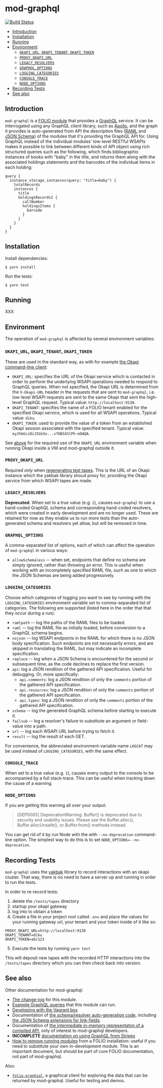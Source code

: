 # mod-graphql

[![Build Status](https://travis-ci.org/folio-org/mod-graphql.svg?branch=master)](https://travis-ci.org/folio-org/mod-graphql)

<!-- md2toc -l 2 README.md -->
* [Introduction](#introduction)
* [Installation](#installation)
* [Running](#running)
* [Environment](#environment)
    * [`OKAPI_URL`, `OKAPI_TENANT`, `OKAPI_TOKEN`](#okapi_url-okapi_tenant-okapi_token)
    * [`PROXY_OKAPI_URL`](#proxy_okapi_url)
    * [`LEGACY_RESOLVERS`](#legacy_resolvers)
    * [`GRAPHQL_OPTIONS`](#graphql_options)
    * [`LOGGING_CATEGORIES`](#logging_categories)
    * [`CONSOLE_TRACE`](#console_trace)
    * [`NODE_OPTIONS`](#node_options)
* [Recording Tests](#recording-tests)
* [See also](#see-also)


## Introduction

`mod-graphql` is a [FOLIO module](https://github.com/folio-org/okapi/blob/master/doc/guide.md#architecture) that provides a [GraphQL](https://graphql.org/) service. It can be interrogated using any GraphQL client library, such as [Apollo](https://github.com/apollographql/apollo-client/), and the graph it provides is auto-generated from API the description files ([RAML](https://raml.org/) and [JSON Schema](https://json-schema.org/)) of the modules that it's providing the GraphQL API for. Using GraphQL instead of the individual modules' low-level RESTful WSAPIs makes it possible to link between different kinds of API object using rich structured queries such as the following, which finds bibliographic instances of books with "baby" in the title, and returns them along with the associated holdings statements and the barcodes of the individual items in each holding:

```
query {
  instance_storage_instances(query: "title=baby") {
    totalRecords
    instances {
      title
      holdingsRecords2 {
        callNumber
        holdingsItems {
          barcode
        }
      }
    }
  }
}
```

## Installation

Install dependencies:

```
$ yarn install
```

Run the tests:

```
$ yarn test
```

## Running

XXX

## Environment

The operation of `mod-graphql` is affected by several environment variables:

### `OKAPI_URL`, `OKAPI_TENANT`, `OKAPI_TOKEN`

These are used in the standard way, as with for example [the Okapi command-line client](https://github.com/thefrontside/okapi.rb):

* `OKAPI_URL`: specifies the URL of the Okapi service which is contacted in order to perform the underlying WSAPI operations needed to respond to GraphQL queries. When not specified, the Okapi URL is determined from the `X-Okapi-URL` header in the requests that are sent to `mod-graphql`, i.e. low-level WSAPI requests are sent to the same Okapi that sent the high-level GraphQL request. Typical value: `http://localhost:9130`.
* `OKAPI_TENANT`: specifies the name of a FOLIO tenant enabled for the specified Okapi service, which is used for all WSAPI operations. Typical value: `diku`.
* `OKAPI_TOKEN`: used to provide the value of a token from an established Okapi session associated with the specified tenant. Typical value: `eyJhbGciOiJIUzUx...v76BSXSlPh-m9AQA`.

See [above](#b-run-mod-graphql-in-the-host-box) for the required use of the `OKAPI_URL` environment variable when running Okapi inside a VM and mod-graphql outside it.

### `PROXY_OKAPI_URL`

Required _only_ when [regenerating test tapes](#recording-tests). This is the URL of an Okapi instance which the yakbak library shoud proxy for, providing the Okapi service from which WSAPI tapes are made.

### `LEGACY_RESOLVERS`

**Deprecated**. When set to a true value (e.g. `1`), causes `mod-graphql` to use a hand-coded GraphQL schema and corresponding hand-coded resolvers, which were created in early development and are no longer used. These are retained for now as they enable us to run more tests than the auto-generated schema and resolvers yet allow, but will be removed in time.

### `GRAPHQL_OPTIONS`

A comma-separated list of options, each of which can affect the operation of `mod-graphql` in various ways:

* `allowSchemaless` -- when set, endpoints that define no schema are simply ignored, rather than throwing an error. This is useful when working with an incompletely specified RAML file, such as one to which the JSON Schemas are being added progressively.

### `LOGGING_CATEGORIES`

Choose which categories of logging you want to see by running with the `LOGGING_CATEGORIES` environment variable set to comma-separated list of categories. The following are supported (listed here in the order that that they occur during a run):

* `ramlpath` -- log the paths of the RAML files to be loaded.
* `raml` -- log the RAML file as initially loaded, before conversion to a GraphQL schema begins.
* `nojson` -- log WSAPI endpoints in the RAML for which there is no JSON body specification. Such endpoints are not necessarily errors, and are skipped in translating the RAML, but may indicate an incomplete specification.
* `replace` -- log when a JSON Schema is encountered for the second or subsequent time, as the code declines to replace the first version.
* `api`: log a JSON rendition of the gathered API specification. Useful for debugging. Or, more specifically:
  * `api.comments`: log a JSON rendition of only the `comments` portion of the gathered API specification.
  * `api.resources`: log a JSON rendition of only the `comments` portion of the gathered API specification.
  * `api.types`: log a JSON rendition of only the `comments` portion of the gathered API specification.
* `schema` -- log the generated GraphQL schema before starting to execute it.
* `failsub` -- log a resolver's failure to substitute an argument or field-value into a path.
* `url` -- log each WSAPI URL before trying to fetch it.
* `result` -- log the result of each GET.

For convenience, the abbreviated environment-variable name `LOGCAT` may be used instead of `LOGGING_CATEGORIES`, with the same effect.

### `CONSOLE_TRACE`

When set to a true value (e.g. `1`), causes every output to the console to be accompanied by a full stack-trace. This can be useful when tracking down the cause of a warning.

### `NODE_OPTIONS`

If you are getting this warning all over your output:

> [DEP0005] DeprecationWarning: Buffer() is deprecated due to security and usability issues. Please use the Buffer.alloc(), Buffer.allocUnsafe(), or Buffer.from() methods instead.

You can get rid of it by run Node with the with `--no-deprecation` command-line option. The simplest way to do this is to set `NODE_OPTIONS=--no-deprecation`.

## Recording Tests

`mod-graphql` uses the [yakbak][1] library to record interactions with
an okapi cluster. That way, there is no need to have a server up and
running in order to run the tests.

In order to re-record tests:

1. delete the `/tests/tapes` directory
2. startup your okapi gateway
3. log into to obtain a token
4. Create a file in your project root called `.env` and place the
values for your running gateway url, your tenant and your token inside
of it like so:

``` shell
PROXY_OKAPI_URL=http://localhost:9130
OKAPI_TENANT=diku
OKAPI_TOKEN=abc123
```

5. Execute the tests by running `yarn test`

This will deposit new tapes with the recorded HTTP interactions into
the `/tests/tapes` directory which you can then check back into version.

[1]: https://github.com/flickr/yakbak


## See also

Other documentation for mod-graphql:

* [The change-log](CHANGELOG.md) for this module.
* [Example GraphQL queries](doc/example-queries.md) that this module can run.
* [Developing with the Vagrant box](doc/developing-with-a-vagrant-box.md)
* Documentation of [the schema/resolver auto-generation code](src/autogen/README.md), including [the JSON Schema extensions for link-fields](src/autogen/README.md#option-1-json-schema-extensions).
* Documentation of [the intermediate in-memory representaton of a compiled API](src/autogen/data-structure.md), only of interest to mod-graphql developers.
* **INCOMPLETE** [documentation on using GraphQL from Stripes](doc/using-graphql-from-stripes.md)
* [How to remove running modules](doc/remove-running-modules.md) from a FOLIO installation: useful if you need to substitute your own in-development module. This is an important document, but should be part of core FOLIO documentation, not part of mod-graphql.

Also:

* [`folio-graphiql`](https://github.com/folio-org/folio-graphiql), a graphical client for exploring the data that can be returned by mod-graphql. Useful for testing and demos.


<!-- indir ~/git/folio/other/mod-graphql/ env OKAPI_URL=http://localhost:9130 LOGCAT=url yarn start ../mod-inventory-storage/ramls/instance-storage.raml ../mod-inventory-storage/ramls/item-storage.raml -->
<!--
Some FOLIO RAMLs that this can work on:
* ../mod-inventory-storage/ramls/instance-storage.raml
* ../mod-inventory-storage/ramls/item-storage.raml
* ../mod-inventory-storage/ramls/classification-type.raml
* ../mod-inventory-storage/ramls/locationunit.raml
* ../mod-inventory/ramls/inventory.raml
Some that presently fail:
* ../raml/ramls/mod-users/users.raml
-->
